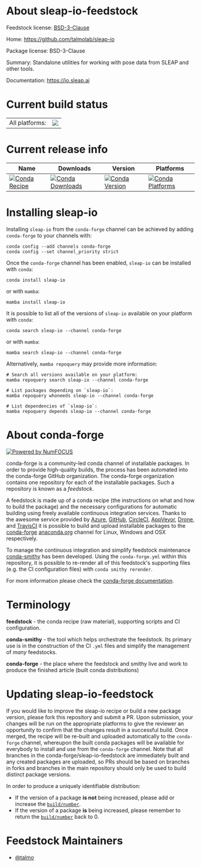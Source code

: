 About sleap-io-feedstock
========================

Feedstock license: [BSD-3-Clause](https://github.com/conda-forge/sleap-io-feedstock/blob/main/LICENSE.txt)

Home: https://github.com/talmolab/sleap-io

Package license: BSD-3-Clause

Summary: Standalone utilities for working with pose data from SLEAP and other tools.

Documentation: https://io.sleap.ai

Current build status
====================


<table><tr><td>All platforms:</td>
    <td>
      <a href="https://dev.azure.com/conda-forge/feedstock-builds/_build/latest?definitionId=22979&branchName=main">
        <img src="https://dev.azure.com/conda-forge/feedstock-builds/_apis/build/status/sleap-io-feedstock?branchName=main">
      </a>
    </td>
  </tr>
</table>

Current release info
====================

| Name | Downloads | Version | Platforms |
| --- | --- | --- | --- |
| [![Conda Recipe](https://img.shields.io/badge/recipe-sleap--io-green.svg)](https://anaconda.org/conda-forge/sleap-io) | [![Conda Downloads](https://img.shields.io/conda/dn/conda-forge/sleap-io.svg)](https://anaconda.org/conda-forge/sleap-io) | [![Conda Version](https://img.shields.io/conda/vn/conda-forge/sleap-io.svg)](https://anaconda.org/conda-forge/sleap-io) | [![Conda Platforms](https://img.shields.io/conda/pn/conda-forge/sleap-io.svg)](https://anaconda.org/conda-forge/sleap-io) |

Installing sleap-io
===================

Installing `sleap-io` from the `conda-forge` channel can be achieved by adding `conda-forge` to your channels with:

```
conda config --add channels conda-forge
conda config --set channel_priority strict
```

Once the `conda-forge` channel has been enabled, `sleap-io` can be installed with `conda`:

```
conda install sleap-io
```

or with `mamba`:

```
mamba install sleap-io
```

It is possible to list all of the versions of `sleap-io` available on your platform with `conda`:

```
conda search sleap-io --channel conda-forge
```

or with `mamba`:

```
mamba search sleap-io --channel conda-forge
```

Alternatively, `mamba repoquery` may provide more information:

```
# Search all versions available on your platform:
mamba repoquery search sleap-io --channel conda-forge

# List packages depending on `sleap-io`:
mamba repoquery whoneeds sleap-io --channel conda-forge

# List dependencies of `sleap-io`:
mamba repoquery depends sleap-io --channel conda-forge
```


About conda-forge
=================

[![Powered by
NumFOCUS](https://img.shields.io/badge/powered%20by-NumFOCUS-orange.svg?style=flat&colorA=E1523D&colorB=007D8A)](https://numfocus.org)

conda-forge is a community-led conda channel of installable packages.
In order to provide high-quality builds, the process has been automated into the
conda-forge GitHub organization. The conda-forge organization contains one repository
for each of the installable packages. Such a repository is known as a *feedstock*.

A feedstock is made up of a conda recipe (the instructions on what and how to build
the package) and the necessary configurations for automatic building using freely
available continuous integration services. Thanks to the awesome service provided by
[Azure](https://azure.microsoft.com/en-us/services/devops/), [GitHub](https://github.com/),
[CircleCI](https://circleci.com/), [AppVeyor](https://www.appveyor.com/),
[Drone](https://cloud.drone.io/welcome), and [TravisCI](https://travis-ci.com/)
it is possible to build and upload installable packages to the
[conda-forge](https://anaconda.org/conda-forge) [anaconda.org](https://anaconda.org/)
channel for Linux, Windows and OSX respectively.

To manage the continuous integration and simplify feedstock maintenance
[conda-smithy](https://github.com/conda-forge/conda-smithy) has been developed.
Using the ``conda-forge.yml`` within this repository, it is possible to re-render all of
this feedstock's supporting files (e.g. the CI configuration files) with ``conda smithy rerender``.

For more information please check the [conda-forge documentation](https://conda-forge.org/docs/).

Terminology
===========

**feedstock** - the conda recipe (raw material), supporting scripts and CI configuration.

**conda-smithy** - the tool which helps orchestrate the feedstock.
                   Its primary use is in the construction of the CI ``.yml`` files
                   and simplify the management of *many* feedstocks.

**conda-forge** - the place where the feedstock and smithy live and work to
                  produce the finished article (built conda distributions)


Updating sleap-io-feedstock
===========================

If you would like to improve the sleap-io recipe or build a new
package version, please fork this repository and submit a PR. Upon submission,
your changes will be run on the appropriate platforms to give the reviewer an
opportunity to confirm that the changes result in a successful build. Once
merged, the recipe will be re-built and uploaded automatically to the
`conda-forge` channel, whereupon the built conda packages will be available for
everybody to install and use from the `conda-forge` channel.
Note that all branches in the conda-forge/sleap-io-feedstock are
immediately built and any created packages are uploaded, so PRs should be based
on branches in forks and branches in the main repository should only be used to
build distinct package versions.

In order to produce a uniquely identifiable distribution:
 * If the version of a package **is not** being increased, please add or increase
   the [``build/number``](https://docs.conda.io/projects/conda-build/en/latest/resources/define-metadata.html#build-number-and-string).
 * If the version of a package **is** being increased, please remember to return
   the [``build/number``](https://docs.conda.io/projects/conda-build/en/latest/resources/define-metadata.html#build-number-and-string)
   back to 0.

Feedstock Maintainers
=====================

* [@talmo](https://github.com/talmo/)


<!-- dummy commit to enable rerendering -->

